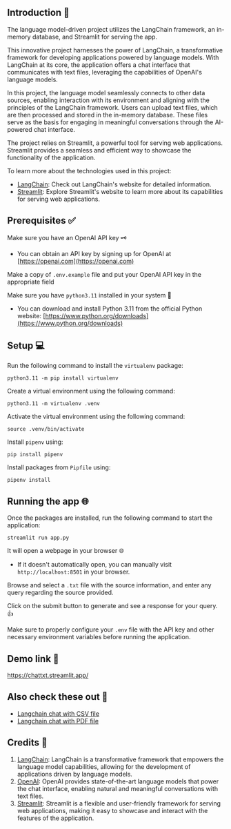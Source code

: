 ## Introduction 📖

The language model-driven project utilizes the LangChain framework, an in-memory database, and Streamlit for serving the app.

This innovative project harnesses the power of LangChain, a transformative framework for developing applications powered by language models. With LangChain at its core, the application offers a chat interface that communicates with text files, leveraging the capabilities of OpenAI's language models.

In this project, the language model seamlessly connects to other data sources, enabling interaction with its environment and aligning with the principles of the LangChain framework. Users can upload text files, which are then processed and stored in the in-memory database. These files serve as the basis for engaging in meaningful conversations through the AI-powered chat interface.

The project relies on Streamlit, a powerful tool for serving web applications. Streamlit provides a seamless and efficient way to showcase the functionality of the application.

To learn more about the technologies used in this project:

- [LangChain](https://langchain.org): Check out LangChain's website for detailed information.
- [Streamlit](https://streamlit.io): Explore Streamlit's website to learn more about its capabilities for serving web applications.


## Prerequisites ✅

Make sure you have an OpenAI API key 🗝️
- You can obtain an API key by signing up for OpenAI at [https://openai.com](https://openai.com)

Make a copy of `.env.example` file and put your OpenAI API key in the appropriate field

Make sure you have `python3.11` installed in your system 🐍
- You can download and install Python 3.11 from the official Python website: [https://www.python.org/downloads](https://www.python.org/downloads)

## Setup 💻
Run the following command to install the `virtualenv` package:
```
python3.11 -m pip install virtualenv
```

Create a virtual environment using the following command:
```
python3.11 -m virtualenv .venv
```

Activate the virtual environment using the following command:
```
source .venv/bin/activate
```

Install `pipenv` using:
```
pip install pipenv
```

Install packages from `Pipfile` using:
```
pipenv install
```

## Running the app 🌐

Once the packages are installed, run the following command to start the application:
```
streamlit run app.py
```

It will open a webpage in your browser 🌐
- If it doesn't automatically open, you can manually visit `http://localhost:8501` in your browser.

Browse and select a `.txt` file with the source information, and enter any query regarding the source provided.

Click on the submit button to generate and see a response for your query. 👍

Make sure to properly configure your `.env` file with the API key and other necessary environment variables before running the application.

## Demo link 🔗
https://chattxt.streamlit.app/

## Also check these out 👀
- [Langchain chat with CSV file](https://github.com/mohsinmunir1/chatCSV)
- [Langchain chat with PDF file](https://github.com/mohsinmunir1/chatPDF)

## Credits 🙌

1. [LangChain](https://langchain.org): LangChain is a transformative framework that empowers the language model capabilities, allowing for the development of applications driven by language models.
2. [OpenAI](https://openai.com): OpenAI provides state-of-the-art language models that power the chat interface, enabling natural and meaningful conversations with text files.
3. [Streamlit](https://streamlit.io): Streamlit is a flexible and user-friendly framework for serving web applications, making it easy to showcase and interact with the features of the application.
